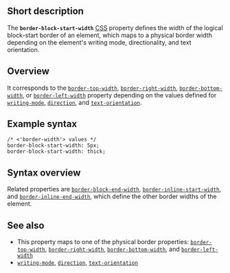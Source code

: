 ## Short description

The **`border-block-start-width`** [CSS](/en-US/docs/Web/CSS)
property defines the width of the logical block-start border of an
element, which maps to a physical border width depending on the
element's writing mode, directionality, and text orientation.

## Overview

It corresponds to the
[`border-top-width`](/en-US/docs/Web/CSS/border-top-width),
[`border-right-width`](/en-US/docs/Web/CSS/border-right-width),
[`border-bottom-width`](/en-US/docs/Web/CSS/border-bottom-width),
or
[`border-left-width`](/en-US/docs/Web/CSS/border-left-width)
property depending on the values defined for
[`writing-mode`](/en-US/docs/Web/CSS/writing-mode),
[`direction`](/en-US/docs/Web/CSS/direction),
and
[`text-orientation`](/en-US/docs/Web/CSS/text-orientation).

## Example syntax
```
/* <'border-width'> values */
border-block-start-width: 5px;
border-block-start-width: thick;
```

## Syntax overview
Related properties are
[`border-block-end-width`](/en-US/docs/Web/CSS/border-block-end-width),
[`border-inline-start-width`](/en-US/docs/Web/CSS/border-inline-start-width),
and
[`border-inline-end-width`](/en-US/docs/Web/CSS/border-inline-end-width),
which define the other border widths of the element.


## See also

- This property maps to one of the physical border properties:
  [`border-top-width`](/en-US/docs/Web/CSS/border-top-width),
  [`border-right-width`](/en-US/docs/Web/CSS/border-right-width),
  [`border-bottom-width`](/en-US/docs/Web/CSS/border-bottom-width),
  and
  [`border-left-width`](/en-US/docs/Web/CSS/border-left-width)
- [`writing-mode`](/en-US/docs/Web/CSS/writing-mode),
  [`direction`](/en-US/docs/Web/CSS/direction),
  [`text-orientation`](/en-US/docs/Web/CSS/text-orientation)
